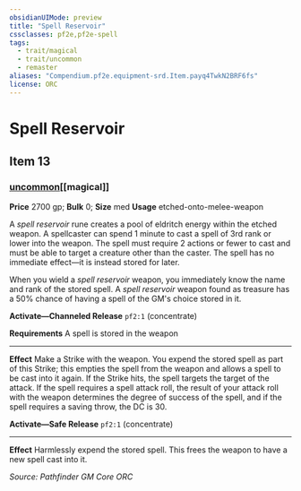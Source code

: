 ```yaml
---
obsidianUIMode: preview
title: "Spell Reservoir"
cssclasses: pf2e,pf2e-spell
tags:
  - trait/magical
  - trait/uncommon
  - remaster
aliases: "Compendium.pf2e.equipment-srd.Item.payq4TwkN2BRF6fs"
license: ORC
---
```

# Spell Reservoir
## Item 13
### [uncommon](uncommon "Uncommon Rarity Trait")[[magical]]


**Price** 2700 gp; 
**Bulk** 0; **Size** med
**Usage** etched-onto-melee-weapon

A _spell reservoir_ rune creates a pool of eldritch energy within the etched weapon. A spellcaster can spend 1 minute to cast a spell of 3rd rank or lower into the weapon. The spell must require 2 actions or fewer to cast and must be able to target a creature other than the caster. The spell has no immediate effect—it is instead stored for later.

When you wield a _spell reservoir_ weapon, you immediately know the name and rank of the stored spell. A _spell reservoir_ weapon found as treasure has a 50% chance of having a spell of the GM's choice stored in it.

**Activate—Channeled Release** `pf2:1` (concentrate)

**Requirements** A spell is stored in the weapon

* * *

**Effect** Make a Strike with the weapon. You expend the stored spell as part of this Strike; this empties the spell from the weapon and allows a spell to be cast into it again. If the Strike hits, the spell targets the target of the attack. If the spell requires a spell attack roll, the result of your attack roll with the weapon determines the degree of success of the spell, and if the spell requires a saving throw, the DC is 30.

**Activate—Safe Release** `pf2:1` (concentrate)

* * *

**Effect** Harmlessly expend the stored spell. This frees the weapon to have a new spell cast into it.

*Source: Pathfinder GM Core*
*ORC*